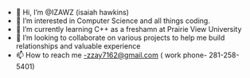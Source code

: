 - 👋 Hi, I’m @IZAWZ (isaiah hawkins)
- 👀 I’m interested in Computer Science and all things coding.
- 🌱 I’m currently learning C++ as a freshamn at Prairie View University
- 💞️ I’m looking to collaborate on various projects to help me build relationships and valuable experience 
- 📫 How to reach me -zzay7162@gmail.com ( work phone- 281-258-5401)

<!---
IZAWZ/IZAWZ is a ✨ special ✨ repository because its `README.md` (this file) appears on your GitHub profile.
You can click the Preview link to take a look at your changes.
--->
